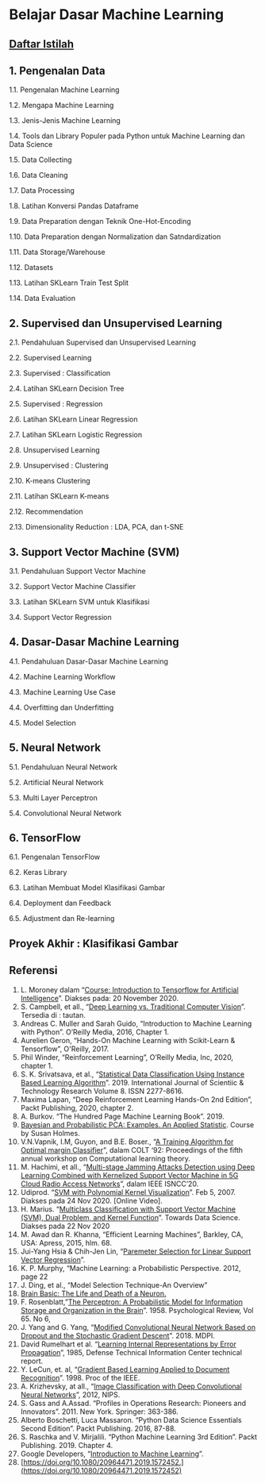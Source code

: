 # Belajar Dasar Machine Learning 
## [Daftar Istilah](https://github.com/Haertanto/machinelearning/blob/main/Daftar%20Istilah.md)
## 1. Pengenalan Data
1.1. Pengenalan Machine Learning 

1.2. Mengapa Machine Learning 

1.3. Jenis-Jenis Machine Learning 

1.4. Tools dan Library Populer pada Python untuk Machine Learning dan Data Science

1.5. Data Collecting 

1.6. Data Cleaning 

1.7. Data Processing

1.8. Latihan Konversi Pandas Dataframe 

1.9. Data Preparation dengan Teknik One-Hot-Encoding

1.10. Data Preparation dengan Normalization dan Satndardization 

1.11. Data Storage/Warehouse 

1.12. Datasets 

1.13. Latihan SKLearn Train Test Split 

1.14. Data Evaluation 
## 2. Supervised dan Unsupervised Learning
2.1. Pendahuluan Supervised dan Unsupervised Learning

2.2. Supervised Learning

2.3. Supervised : Classification

2.4. Latihan SKLearn Decision Tree

2.5. Supervised : Regression

2.6. Latihan SKLearn Linear Regression

2.7. Latihan SKLearn Logistic Regression

2.8. Unsupervised Learning

2.9. Unsupervised : Clustering

2.10. K-means Clustering

2.11. Latihan SKLearn K-means

2.12. Recommendation

2.13. Dimensionality Reduction : LDA, PCA, dan t-SNE
## 3. Support Vector Machine (SVM)
3.1. Pendahuluan Support Vector Machine

3.2. Support Vector Machine Classifier

3.3. Latihan SKLearn SVM untuk Klasifikasi

3.4. Support Vector Regression
## 4. Dasar-Dasar Machine Learning
4.1. Pendahuluan Dasar-Dasar Machine Learning

4.2. Machine Learning Workflow

4.3. Machine Learning Use Case

4.4. Overfitting dan Underfitting

4.5. Model Selection
## 5. Neural Network
5.1. Pendahuluan Neural Network

5.2. Artificial Neural Network

5.3. Multi Layer Perceptron

5.4. Convolutional Neural Network
## 6. TensorFlow
6.1. Pengenalan TensorFlow

6.2. Keras Library

6.3. Latihan Membuat Model Klasifikasi Gambar

6.4. Deployment dan Feedback

6.5. Adjustment dan Re-learning
## Proyek Akhir : Klasifikasi Gambar
## Referensi
1. L. Moroney dalam “[Course: Introduction to Tensorflow for Artificial Intelligence](https://www.coursera.org/learn/introduction-tensorflow/lecture/PoOzi/a-primer-in-machine-learning)”. Diakses pada: 20 November 2020. 
2. S. Campbell, et all., “[Deep Learning vs. Traditional Computer Vision](https://arxiv.org/pdf/1910.13796)”. Tersedia di : tautan.
3. Andreas C. Muller and Sarah Guido, “Introduction to Machine Learning with Python”. O’Reilly Media, 2016, Chapter 1.
4. Aurelien Geron, “Hands-On Machine Learning with Scikit-Learn & Tensorflow”, O'Reilly, 2017.
5. Phil Winder, “Reinforcement Learning”, O’Reilly Media, Inc, 2020, chapter 1.
6. S. K. Srivatsava, et al., “[Statistical Data Classification Using Instance Based Learning Algorithm](http://www.ijstr.org/final-print/oct2019/Statistical-Data-Classification-Using-Instance-Based-Learning-Algorithm.pdf)”. 2019. International Journal of Scientiic & Technology Research Volume 8. ISSN 2277-8616. 
7. Maxima Lapan, “Deep Reinforcement Learning Hands-On 2nd Edition”, Packt Publishing, 2020, chapter 2.
8. A. Burkov. “The Hundred Page Machine Learning Book”. 2019.
9. [Bayesian and Probabilistic PCA: Examples. An Applied Statistic](http://statweb.stanford.edu/~susan/courses/stats305c/examplesPPCA.html). Course by Susan Holmes. 
10. V.N.Vapnik, I.M, Guyon, and B.E. Boser., “[A Training Algorithm for Optimal margin Classifier](http://citeseerx.ist.psu.edu/viewdoc/download?doi=10.1.1.21.3818&rep=rep1&type=pdf)”, dalam COLT ‘92: Proceedings of the fifth annual workshop on Computational learning theory. 
11. M. Hachimi, et all., “[Multi-stage Jamming Attacks Detection using Deep Learning Combined with Kernelized Support Vector Machine in 5G Cloud Radio Access Networks](https://arxiv.org/pdf/2004.06077.pdf)”, dalam IEEE ISNCC’20. 
12. Udiprod. “[SVM with Polynomial Kernel Visualization](https://www.youtube.com/watch?v=3liCbRZPrZA)”. Feb 5, 2007. Diakses pada 24 Nov 2020. [Online Video].
13. H. Marius. “[Multiclass Classification with Support Vector Machine (SVM), Dual Problem, and Kernel Function](https://towardsdatascience.com/multiclass-classification-with-support-vector-machines-svm-kernel-trick-kernel-functions-f9d5377d6f02)”. Towards Data Science. Diakses pada 22 Nov 2020
14. M. Awad dan R. Khanna, “Efficient Learning Machines”, Barkley, CA, USA: Apress, 2015, hlm. 68.
15. Jui-Yang Hsia & Chih-Jen Lin, “[Paremeter Selection for Linear Support Vector Regression](https://www.csie.ntu.edu.tw/~cjlin/libsvmtools/warm-start/svr-param.pdf)”. 
16. K. P. Murphy, “Machine Learning: a Probabilistic Perspective. 2012, page 22
17. J. Ding, et al., “Model Selection Technique-An Overview”
18. [Brain Basic: The Life and Death of a Neuron.](https://www.ninds.nih.gov/Disorders/patient-caregiver-education/life-and-death-neuron)
19. F. Rosenblatt,”[The Perceptron: A Probabilistic Model for Information Storage and Organization in the Brain](http://homepages.math.uic.edu/~lreyzin/papers/rosenblatt58.pdf)”. 1958. Psychological Review, Vol 65. No 6, 
20. J. Yang and G. Yang, “[Modified Convolutional Neural Network Based on Dropout and the Stochastic Gradient Descent](https://www.researchgate.net/)”. 2018. MDPI.
21. David Rumelhart et al. “[Learning Internal Representations by Error Propagation](https://web.stanford.edu/class/psych209a/ReadingsByDate/02_06/PDPVolIChapter8.pdf)”, 1985, Defense Technical Information Center technical report. 
22. Y. LeCun, et. al, “[Gradient Based Learning Applied to Document Recognition](http://yann.lecun.com/exdb/publis/pdf/lecun-01a.pdf)”. 1998. Proc of the IEEE. 
23. A. Krizhevsky, at all., “[Image Classification with Deep Convolutional Neural Networks](https://papers.nips.cc/paper/2012/file/c399862d3b9d6b76c8436e924a68c45b-Paper.pdf)”, 2012, NIPS. 
24. S. Gass and A.Assad. “Profiles in Operations Research: Pioneers and Innovators”. 2011. New York. Springer: 363-386.
25. Alberto Boschetti, Luca Massaron. “Python Data Science Essentials Second Edition”. Packt Publishing. 2016, 87-88.
26. S. Raschka and V. Mirjalili. “Python Machine Learning 3rd Edition”. Packt Publishing. 2019. Chapter 4.
27. Google Developers, “[Introduction to Machine Learning](https://developers.google.com/machine-learning)”. 
28. [https://doi.org/10.1080/20964471.2019.1572452.](https://doi.org/10.1080/20964471.2019.1572452)

